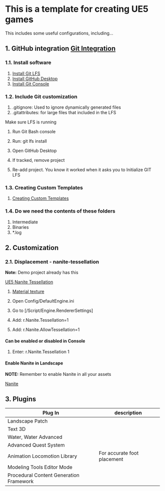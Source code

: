 # This is a template for creating UE5 games

This includes some useful configurations, including...

## 1. GitHub integration [Git Integration](https://www.youtube.com/watch?v=n3x1fErlmYA)

### 1.1. Install software

1. [Install Git LFS](https://git-lfs.github.com/)
1. [Install GitHub Desktop](https://desktop.github.com/)
1. [Install Git Console](https://git-scm.com/)

### 1.2. Include Git customization

1. .gitignore: Used to ignore dynamically generated files
1. .gitattributes: for large files that included in the LFS

Make sure LFS is running

1. Run Git Bash console
1. Run: git lfs install

1. Open GitHub Desktop
1. If tracked, remove project
1. Re-add project. You know it worked when it asks you to Initialize GIT LFS

### 1.3. Creating Custom Templates

1. [Creating Custom Templates](https://dev.epicgames.com/documentation/en-us/unreal-engine/converting-a-project-to-an-unreal-engine-template)

### 1.4. Do we need the contents of these folders

1. Intermediate
1. Binaries
1. \*.log

## 2. Customization

### 2.1. Displacement - nanite-tessellation

**Note:** Demo project already has this

[UE5 Nanite Tessellation](https://unrealstack.com/how-to-use-ue5-nanite-tessellation/)

1. [Material texture](https://www.youtube.com/watch?v=oRDmp0RLy7Q)
1. Open Config/DefaultEngine.ini
1. Go to [/Script/Engine.RendererSettings]

1. Add: r.Nanite.Tessellation=1
1. Add: r.Nanite.AllowTessellation=1

#### **Can be enabled or disabled in Console**

1. Enter: r.Nanite.Tessellation 1

#### **Enable Nanite in Landscape**

**NOTE:** Remember to enable Nanite in all your assets

[Nanite](https://dev.epicgames.com/documentation/en-us/unreal-engine/nanite-virtualized-geometry-in-unreal-engine)

## 3. Plugins

| Plug In                                 | description                 |
| --------------------------------------- | --------------------------- |
| Landscape Patch                         |                             |
| Text 3D                                 |                             |
| Water, Water Advanced                   |                             |
| Advanced Quest System                   |                             |
| Animation Locomotion Library            | For accurate foot placement |
| Modeling Tools Editor Mode              |                             |
| Procedural Content Generation Framework |                             |
